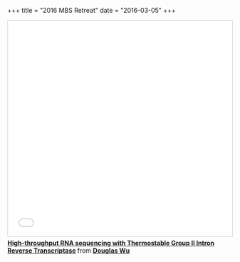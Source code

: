 +++
title = "2016 MBS Retreat"
date = "2016-03-05"
+++

<iframe src="//www.slideshare.net/slideshow/embed_code/key/eEalyQo6uReoL" width="595" height="485" frameborder="0" marginwidth="0" marginheight="0" scrolling="no" style="border:1px solid #CCC; border-width:1px; margin-bottom:5px; max-width: 100%;" allowfullscreen> </iframe> <div style="margin-bottom:5px"> <strong> <a href="//www.slideshare.net/DouglasWu1/highthrouput-rna-sequencing-with-thermostable-group-ii-intron-reverse-transcriptase" title="High-throughput RNA sequencing with Thermostable Group II Intron Reverse Transcriptase" target="_blank">High-throughput RNA sequencing with Thermostable Group II Intron Reverse Transcriptase</a> </strong> from <strong><a target="_blank" href="//www.slideshare.net/DouglasWu1">Douglas Wu</a></strong> </div>
